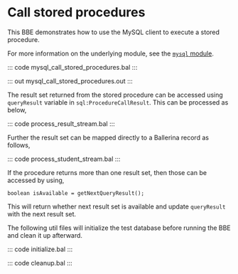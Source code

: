 # Call stored procedures

This BBE demonstrates how to use the MySQL client to execute a stored procedure. 

For more information on the underlying module, see the [`mysql` module](https://lib.ballerina.io/ballerinax/mysql/latest/).

::: code mysql_call_stored_procedures.bal :::

::: out mysql_call_stored_procedures.out :::

The result set returned from the stored procedure can be accessed using `queryResult` variable in `sql:ProcedureCallResult`.
This can be processed as below,

::: code process_result_stream.bal :::

Further the result set can be mapped directly to a Ballerina record as follows,

::: code process_student_stream.bal :::

If the procedure returns more than one result set, then those can be accessed by using,
```ballerina
boolean isAvailable = getNextQueryResult();
```
This will return whether next result set is available and update `queryResult` with the next result set.

The following util files will initialize the test database before running the BBE and clean it up afterward.

::: code initialize.bal :::

::: code cleanup.bal :::
